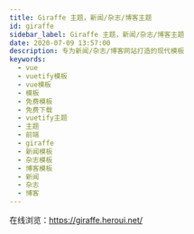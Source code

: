 ```yaml
---
title: Giraffe 主题，新闻/杂志/博客主题
id: giraffe
sidebar_label: Giraffe 主题，新闻/杂志/博客主题
date: 2020-07-09 13:57:00
description: 专为新闻/杂志/博客网站打造的现代模板
keywords:
  - vue
  - vuetify模板
  - vue模板
  - 模板
  - 免费模板
  - 免费下载
  - vuetify主题
  - 主题
  - 前端
  - giraffe
  - 新闻模板
  - 杂志模板
  - 博客模板
  - 新闻
  - 杂志
  - 博客
---
```


在线浏览：https://giraffe.heroui.net/
